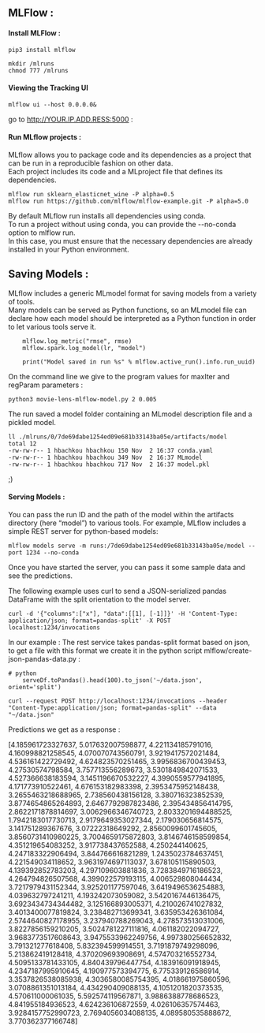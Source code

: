 ## MLFlow :

#### Install MLFlow :

```
pip3 install mlflow
```
```
mkdir /mlruns
chmod 777 /mlruns
```
#### Viewing the Tracking UI 

```
mlflow ui --host 0.0.0.0&
```

go to http://YOUR.IP.ADD.RESS:5000 :

#### Run MLflow projects :

MLflow allows you to package code and its dependencies as a project that can be run in a reproducible fashion on other data.   
Each project includes its code and a MLproject file that defines its dependencies.

```
mlflow run sklearn_elasticnet_wine -P alpha=0.5
mlflow run https://github.com/mlflow/mlflow-example.git -P alpha=5.0
```

By default MLflow run installs all dependencies using conda.   
To run a project without using conda, you can provide the --no-conda option to mlflow run.   
In this case, you must ensure that the necessary dependencies are already installed in your Python environment.


## Saving Models :

MLflow includes a generic MLmodel format for saving models from a variety of tools.  
Many models can be served as Python functions, so an MLmodel file can declare how each model should be interpreted as a Python function in order to let various tools serve it.
```
    mlflow.log_metric("rmse", rmse)
    mlflow.spark.log_model(lr, "model")

    print("Model saved in run %s" % mlflow.active_run().info.run_uuid)
```
On the command line we give to the program values for maxIter and regParam parameters :

```
python3 movie-lens-mlflow-model.py 2 0.005
```

The run saved a model folder containing an MLmodel description file and a pickled model.

```
ll ./mlruns/0/7de69dabe1254ed09e681b33143ba05e/artifacts/model
total 12
-rw-rw-r-- 1 hbachkou hbachkou 150 Nov  2 16:37 conda.yaml
-rw-rw-r-- 1 hbachkou hbachkou 349 Nov  2 16:37 MLmodel
-rw-rw-r-- 1 hbachkou hbachkou 717 Nov  2 16:37 model.pkl
```
;)


#### Serving Models :

You can pass the run ID and the path of the model within the artifacts directory (here “model”) to various tools. For example, MLflow includes a simple REST server for python-based models:

```
mlflow models serve -m runs:/7de69dabe1254ed09e681b33143ba05e/model --port 1234 --no-conda
```

Once you have started the server, you can pass it some sample data and see the predictions.

The following example uses curl to send a JSON-serialized pandas DataFrame with the split orientation to the model server.
```
curl -d '{"columns":["x"], "data":[[1], [-1]]}' -H 'Content-Type: application/json; format=pandas-split' -X POST localhost:1234/invocations
```

In our example :
The rest service takes pandas-split format based on json, to get a file with this format we create it in the python script mlflow/create-json-pandas-data.py :
```
# python
	serveDf.toPandas().head(100).to_json('~/data.json', orient='split')
```

```
curl --request POST http://localhost:1234/invocations --header "Content-Type:application/json; format=pandas-split" --data "~/data.json"
```

Predictions we get as a response :

[4.185961723327637, 5.017632007598877, 4.221134185791016, 4.160998821258545, 4.070070743560791, 3.9219417572021484, 4.536161422729492, 4.624823570251465, 3.9956836700439453, 4.27530574798584, 3.757713556289673, 3.5301849842071533, 4.527366638183594, 3.1451196670532227, 4.3990559577941895, 4.171773910522461, 4.676153182983398, 2.3953475952148438, 3.2655463218688965, 2.738560438156128, 3.380716323852539, 3.8774654865264893, 2.6467792987823486, 2.395434856414795, 2.8622171878814697, 3.0062966346740723, 2.8033201694488525, 1.7942183017730713, 2.9179649353027344, 2.179030656814575, 3.141751289367676, 3.07222318649292, 2.8560099601745605, 3.8560731410980225, 3.7004659175872803, 3.8146746158599854, 4.351219654083252, 3.917738437652588, 4.250244140625, 4.247183322906494, 3.844766616821289, 1.2435023784637451, 4.221549034118652, 3.9631974697113037, 3.678105115890503, 4.139392852783203, 4.297109603881836, 3.7283849716186523, 4.264794826507568, 4.399022579193115, 4.006529808044434, 3.7217979431152344, 3.925201177597046, 3.6419496536254883, 4.039632797241211, 4.193242073059082, 3.5420167446136475, 3.6923434734344482, 3.125166893005371, 4.210026741027832, 3.4013400077819824, 3.238482713699341, 3.635953426361084, 2.5744640827178955, 3.237940788269043, 4.278573513031006, 3.8227856159210205, 3.5024781227111816, 4.061182022094727, 3.9683773517608643, 3.9475533962249756, 4.997380256652832, 3.791321277618408, 5.832394599914551, 3.7191879749298096, 5.213862419128418, 4.370209693908691, 4.574703216552734, 4.5095133781433105, 4.840439796447754, 4.183916091918945, 4.2347187995910645, 4.190977573394775, 6.775339126586914, 3.3537826538085938, 4.3036580085754395, 4.018661975860596, 3.0708861351013184, 4.434290409088135, 4.1051201820373535, 4.570611000061035, 5.592574119567871, 3.9886388778686523, 4.841955184936523, 4.624236106872559, 4.026106357574463, 3.9284157752990723, 2.7694056034088135, 4.089580535888672, 3.770362377166748]
